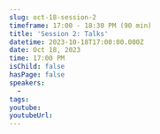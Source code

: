 ```yaml
---
slug: oct-18-session-2
timeframe: 17:00 - 18:30 PM (90 min)
title: 'Session 2: Talks'
datetime: 2023-10-18T17:00:00.000Z
date: Oct 18, 2023
time: 17:00 PM
isChild: false
hasPage: false
speakers:
  -
tags:
youtube:
youtubeUrl:
---
```


